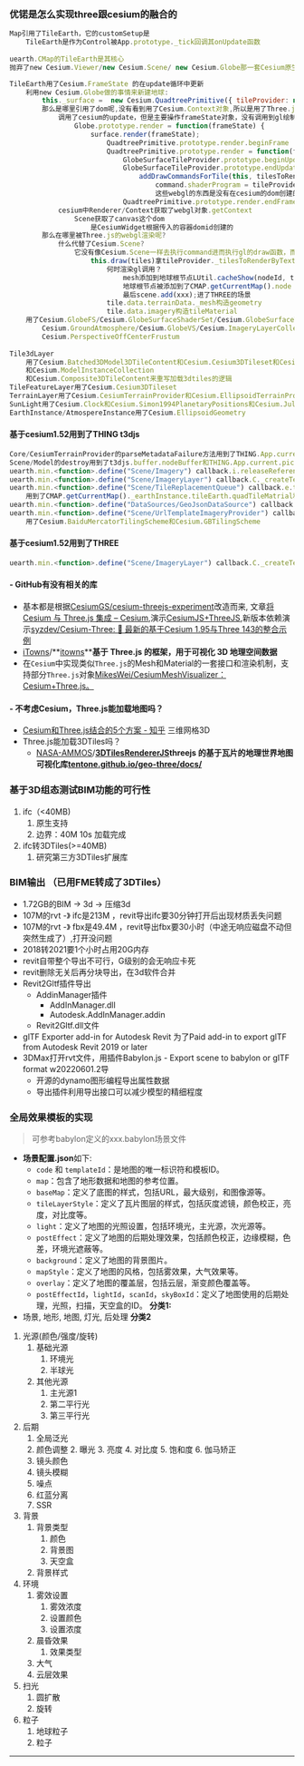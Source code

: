 ### 优锘是怎么实现three跟cesium的融合的
```JavaScript
Map引用了TileEarth，它的customSetup是
	TileEarth是作为Control被App.prototype._tick回调其onUpdate函数
	
uearth.CMap的TileEarth是其核心
抛弃了new Cesium.Viewer/new Cesium.Scene/ new Cesium.Globe那一套Cesium原生的构建地球的方法,自己利用Cesium的API重写了一套

TileEarth用了Cesium.FrameState 的在update循环中更新
	利用new Cesium.Globe做的事情来新建地球:
		this._surface =  new Cesium.QuadtreePrimitive({ tileProvider: new Cesium.GlobeSurfaceTileProvider({  
		那么是哪里引用了dom呢,没有看到用了Cesium.Context对象,所以是用了Three.js的webgl
			调用了cesium的update，但是主要操作frameState对象，没有调用到gl绘制
				Globe.prototype.render = function(frameState) {
					surface.render(frameState);
						QuadtreePrimitive.prototype.render.beginFrame
						QuadtreePrimitive.prototype.render = function(frameState) {
							GlobeSurfaceTileProvider.prototype.beginUpdate                            
							GlobeSurfaceTileProvider.prototype.endUpdate = function(frameState) {
								addDrawCommandsForTile(this, tilesToRender[tileIndex], frameState);
									command.shaderProgram = tileProvider._surfaceShaderSet.getShaderProgram(surfaceShaderSetOptions);
									这些webgl的东西是没有在cesium的dom创建的，而是同一用three.js的
							QuadtreePrimitive.prototype.render.endFrame
			cesium中Renderer/Context获取了webgl对象.getContext
				Scene获取了canvas这个dom
					是CesiumWidget根据传入的容器domid创建的
		那么在哪里被Three.js的webgl渲染呢?
			什么代替了Cesium.Scene?
				它没有像Cesium.Scene一样去执行command进而执行gl的draw函数，而是TileEarth.update()代替了Scene.render()
					this.draw(tiles)拿tileProvider._tilesToRenderByTextureCount去用three.js的THREE.Mesh(geometry, tileMaterial)去渲染地球
						何时渲染gl调用？
							mesh添加到地球根节点LUtil.cacheShow(nodeId, tileMaterialId, this.rootNode)
							地球根节点被添加到了CMAP.getCurrentMap().node
							最后scene.add(xxx);进了THREE的场景
						tile.data.terrainData._mesh构造geometry
						tile.data.imagery构造tileMaterial
	用了Cesium.GlobeFS/Cesium.GlobeSurfaceShaderSet/Cesium.GlobeSurfaceTileProvider/
		Cesium.GroundAtmosphere/Cesium.GlobeVS/Cesium.ImageryLayerCollection/Cesium.JulianDate/
		Cesium.PerspectiveOffCenterFrustum
	
Tile3dLayer
	用了Cesium.Batched3DModel3DTileContent和Cesium.Cesium3DTileset和Cesium.Instanced3DModel3DTileContent
	和Cesium.ModelInstanceCollection
	和Cesium.Composite3DTileContent来重写加载3dtiles的逻辑
TileFeatureLayer用了Cesium.Cesium3DTileset
TerrainLayer用了Cesium.CesiumTerrainProvider和Cesium.EllipsoidTerrainProvider
SunLight用了Cesium.Clock和Cesium.Simon1994PlanetaryPositions和Cesium.JulianDate
EarthInstance/AtmospereInstance用了Cesium.EllipsoidGeometry 
```

#### 基于cesium1.52用到了THING t3djs

```JavaScript
Core/CesiumTerrainProvider的parseMetadataFailure方法用到了THING.App.current.trigger
Scene/Model的destroy用到了t3djs.buffer.nodeBuffer和THING.App.current.picker.removePickingMaterial
uearth.min.<function>.define("Scene/Imagery") callback.i.releaseReference
uearth.min.<function>.define("Scene/ImageryLayer") callback.C._createTexture用到到t3djs.buffer.textureBuffer
uearth.min.<function>.define("Scene/TileReplacementQueue") callback.e.trimTiles
	用到了CMAP.getCurrentMap()._earthInstance.tileEarth.quadTileMatrial和类似Scene/Model
uearth.min.<function>.define("DataSources/GeoJsonDataSource") callback.createPoint用到了CMAP.Util.convertLonlatToWorld    
uearth.min.<function>.define("Scene/UrlTemplateImageryProvider") callback.o.reinitialize.then() callback
	用了Cesium.BaiduMercatorTilingScheme和Cesium.GBTilingScheme
```

#### 基于cesium1.52用到了THREE

```JavaScript
uearth.min.<function>.define("Scene/ImageryLayer") callback.C._createTexture
```

#### - GitHub有没有相关的库
  - 基本都是根据[CesiumGS/cesium-threejs-experiment](https://github.com/CesiumGS/cesium-threejs-experiment)改造而来, 文章[将 Cesium 与 Three.js 集成 – Cesium](https://cesium.com/blog/2017/10/23/integrating-cesium-with-threejs/),演示[CesiumJS+ThreeJS](https://cesiumgs.github.io/cesium-threejs-experiment/public/index.html),新版本依赖演示[syzdev/Cesium-Three: 🔧 最新的基于Cesium 1.95与Three 143的整合示例](https://github.com/syzdev/Cesium-Three)
  - [iTowns](https://github.com/iTowns)/**[itowns](https://github.com/iTowns/itowns)****基于 Three.js 的框架，用于可视化 3D 地理空间数据**
  - 在`Cesium`中实现类似`Three.js`的Mesh和Material的一套接口和渲染机制，支持部分`Three.js`对象[MikesWei/CesiumMeshVisualizer：Cesium+Three.js。](https://github.com/MikesWei/CesiumMeshVisualizer)
#### - 不考虑Cesium，Three.js能加载地图吗？
  - [Cesium和Three.js结合的5个方案 - 知乎](https://zhuanlan.zhihu.com/p/441682100) 三维网格3D
  - Three.js能加载3DTiles吗？
    - [NASA-AMMOS](https://github.com/NASA-AMMOS)/**[3DTilesRendererJS](https://github.com/NASA-AMMOS/3DTilesRendererJS)**threejs 的基于瓦片的地理世界地图可视化库**[tentone.github.io/geo-three/docs/](https://tentone.github.io/geo-three/docs/)**

### 基于3D组态测试BIM功能的可行性

1. ifc（<40MB)
    1. 原生支持
    2. 边界：40M 10s 加载完成
2. ifc转3DTiles(>=40MB)
    1. 研究第三方3DTiles扩展库

### BIM输出 （已用FME转成了3DTiles）

- 1.72GB的BIM -> 3d -> 压缩3d
- 107M的rvt -》 ifc是213M ，revit导出ifc要30分钟打开后出现材质丢失问题
- 107M的rvt -》 fbx是49.4M ，revit导出fbx要30小时（中途无响应磁盘不动但突然生成了）,打开没问题
- 2018转2021要1个小时占用20G内存
- revit自带整个导出不可行，G级别的会无响应卡死
- revit删除无关后再分块导出，在3d软件合并
- Revit2Gltf插件导出
  - AddinManager插件
    - AddInManager.dll
    - Autodesk.AddInManager.addin
  - Revit2Gltf.dll文件
- glTF Exporter add-in for Autodesk Revit 为了Paid add-in to export glTF from Autodesk Revit 2019 or later
- 3DMax打开rvt文件，用插件Babylon.js - Export scene to babylon or gITF format w20220601.2导
  - 开源的dynamo图形编程导出属性数据
  - 导出插件利用导出接口可以减少模型的精细程度
  
### 全局效果模板的实现
> 可参考babylon定义的xxx.babylon场景文件
- **场景配置.json**如下:
	- `code` 和 `templateId`：是地图的唯一标识符和模板ID。
	- `map`：包含了地形数据和地图的参考位置。
	- `baseMap`：定义了底图的样式，包括URL，最大级别，和图像源等。
	- `tileLayerStyle`：定义了瓦片图层的样式，包括灰度滤镜，颜色校正，亮度，对比度等。
	- `light`：定义了地图的光照设置，包括环境光，主光源，次光源等。
	- `postEffect`：定义了地图的后期处理效果，包括颜色校正，边缘模糊，色差，环境光遮蔽等。
	- `background`：定义了地图的背景图片。
	- `mapStyle`：定义了地图的风格，包括雾效果，大气效果等。
	- `overlay`：定义了地图的覆盖层，包括云层，渐变颜色覆盖等。
	- `postEffectId`，`lightId`，`scanId`，`skyBoxId`：定义了地图使用的后期处理，光照，扫描，天空盒的ID。
**分类1:** 
- 场景, 地形, 地图, 灯光, 后处理
**分类2**
1. 光源(颜色/强度/旋转)
	1. 基础光源
		1. 环境光
		2. 半球光
	2. 其他光源
		1. 主光源1
		2. 第二平行光
		3. 第三平行光
2. 后期
	1. 全局泛光
	2. 颜色调整
		2. 曝光
		3. 亮度
		4. 对比度
		5. 饱和度
		6. 伽马矫正
	3. 镜头颜色
	4. 镜头模糊
	5. 噪点
	6. 红蓝分离
	7. SSR
3. 背景
	1. 背景类型
		1. 颜色
		2. 背景图
		3. 天空盒
	2. 背景样式
7. 环境
	1. 雾效设置
		1. 雾效浓度
		2. 设置颜色
		3. 设置浓度
	2. 晨昏效果
		1. 效果类型
	3. 大气
	4. 云层效果
8. 扫光
	1. 圆扩散
	2. 旋转
9. 粒子
	1. 地球粒子
	2. 粒子
---
